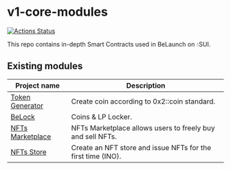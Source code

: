 # v1-core-modules

[![Actions Status](https://github.com/Uniswap/uniswap-v2-core/workflows/CI/badge.svg)](https://github.com/Uniswap/uniswap-v2-core/actions)

This repo contains in-depth Smart Contracts used in BeLaunch on 💧SUI.

## Existing modules

| Project name                                                          | Description                                                                                                                |
| --------------------------------------------------------------------- | -------------------------------------------------------------------------------------------------------------------------- |
| [Token Generator](./SUI_MOVE/coins)                                   | Create coin according to 0x2::coin standard.                                                                               |
| [BeLock](./SUI_MOVE/locked)                                           | Coins & LP Locker.                                                                                                         |
| [NFTs Marketplace](./SUI_MOVE/marketplace)                            | NFTs Marketplace allows users to freely buy and sell NFTs.                                                                 |
| [NFTs Store](./SUI_MOVE/store)                                        | Create an NFT store and issue NFTs for the first time (INO).                                                               |
